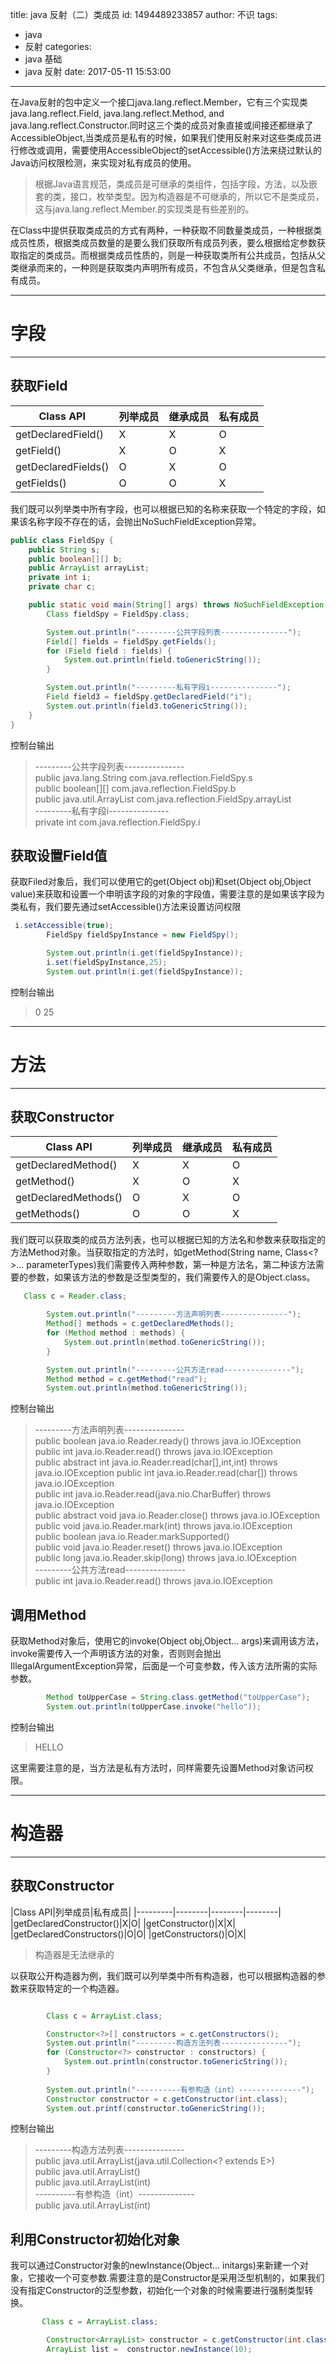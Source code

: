 title: java 反射（二）类成员
id: 1494489233857
author: 不识
tags:
  - java
  - 反射
categories:
  - java 基础
  - java 反射
date: 2017-05-11 15:53:00
---
在Java反射的包中定义一个接口java.lang.reflect.Member，它有三个实现类java.lang.reflect.Field, java.lang.reflect.Method, and java.lang.reflect.Constructor.同时这三个类的成员对象直接或间接还都继承了AccessibleObject,当类成员是私有的时候，如果我们使用反射来对这些类成员进行修改或调用，需要使用AccessibleObject的setAccessible()方法来绕过默认的Java访问权限检测，来实现对私有成员的使用。
>根据Java语言规范，类成员是可继承的类组件，包括字段，方法，以及嵌套的类，接口，枚举类型。因为构造器是不可继承的，所以它不是类成员，这与java.lang.reflect.Member.的实现类是有些差别的。

在Class中提供获取类成员的方式有两种，一种获取不同数量类成员，一种根据类成员性质，根据类成员数量的是要么我们获取所有成员列表，要么根据给定参数获取指定的类成员。而根据类成员性质的，则是一种获取类所有公共成员，包括从父类继承而来的，一种则是获取类内声明所有成员，不包含从父类继承，但是包含私有成员。

<!-- more -->

***
# 字段
***
## 获取Field
|Class API|列举成员|继承成员|私有成员|
|---------|--------|--------|--------|
|getDeclaredField()|X|X|O|
|getField()   |X|O|X|
|getDeclaredFields()|O|X|O|
|getFields()|O|O|X|

我们既可以列举类中所有字段，也可以根据已知的名称来获取一个特定的字段，如果该名称字段不存在的话，会抛出NoSuchFieldException异常。

```java
public class FieldSpy {
    public String s;
    public boolean[][] b;
    public ArrayList arrayList;
    private int i;
    private char c;

    public static void main(String[] args) throws NoSuchFieldException {
        Class fieldSpy = FieldSpy.class;

        System.out.println("---------公共字段列表---------------");
        Field[] fields = fieldSpy.getFields();
        for (Field field : fields) {
            System.out.println(field.toGenericString());
        }

        System.out.println("---------私有字段i---------------");
        Field field3 = fieldSpy.getDeclaredField("i");
        System.out.println(field3.toGenericString());
    }
}
```
控制台输出  

>---------公共字段列表---------------    
>public java.lang.String com.java.reflection.FieldSpy.s  
>public boolean\[][] com.java.reflection.FieldSpy.b  
>public java.util.ArrayList com.java.reflection.FieldSpy.arrayList  
>---------私有字段i---------------  
>private int com.java.reflection.FieldSpy.i  

## 获取设置Field值

获取Filed对象后，我们可以使用它的get(Object obj)和set(Object obj,Object value)来获取和设置一个申明该字段的对象的字段值，需要注意的是如果该字段为类私有，我们要先通过setAccessible()方法来设置访问权限

```java
 i.setAccessible(true);
        FieldSpy fieldSpyInstance = new FieldSpy();

        System.out.println(i.get(fieldSpyInstance));
        i.set(fieldSpyInstance,25);
        System.out.println(i.get(fieldSpyInstance));
```
控制台输出

>0
>25

***
# 方法
***
## 获取Constructor

|Class API|列举成员|继承成员|私有成员|
|---------|--------|--------|--------|
|getDeclaredMethod()|X|X|O|
|getMethod()|X|O|X|
|getDeclaredMethods()|O|X|O|
|getMethods()|O|O|X|

我们既可以获取类的成员方法列表，也可以根据已知的方法名和参数来获取指定的方法Method对象。当获取指定的方法时，如getMethod(String name, Class<?>... parameterTypes)我们需要传入两种参数，第一种是方法名，第二种该方法需要的参数，如果该方法的参数是泛型类型的，我们需要传入的是Object.class。

```java
   Class c = Reader.class;

        System.out.println("---------方法声明列表---------------");
        Method[] methods = c.getDeclaredMethods();
        for (Method method : methods) {
            System.out.println(method.toGenericString());
        }

        System.out.println("---------公共方法read---------------");
        Method method = c.getMethod("read");
        System.out.println(method.toGenericString());

```
控制台输出

>---------方法声明列表---------------  
>public boolean java.io.Reader.ready() throws java.io.IOException  
>public int java.io.Reader.read() throws java.io.IOException  
>public abstract int java.io.Reader.read(char[],int,int) throws java.io.IOException 
>public int java.io.Reader.read(char[]) throws java.io.IOException  
>public int java.io.Reader.read(java.nio.CharBuffer) throws java.io.IOException   
>public abstract void java.io.Reader.close() throws java.io.IOException   
>public void java.io.Reader.mark(int) throws java.io.IOException   
>public boolean java.io.Reader.markSupported()   
>public void java.io.Reader.reset() throws java.io.IOException    
>public long java.io.Reader.skip(long) throws java.io.IOException   
>---------公共方法read---------------   
>public int java.io.Reader.read() throws java.io.IOException  



## 调用Method
获取Method对象后，使用它的invoke(Object obj,Object... args)来调用该方法，invoke需要传入一个声明该方法的对象，否则则会抛出IllegalArgumentException异常，后面是一个可变参数，传入该方法所需的实际参数。

```java
        Method toUpperCase = String.class.getMethod("toUpperCase");
        System.out.println(toUpperCase.invoke("hello"));
```

控制台输出
>HELLO

这里需要注意的是，当方法是私有方法时，同样需要先设置Method对象访问权限。


***
# 构造器
***

## 获取Constructor

|Class API|列举成员|私有成员|
|---------|--------|--------|--------|
|getDeclaredConstructor()|X|O|
|getConstructor()|X|X|
|getDeclaredConstructors()|O|O|
|getConstructors()|O|X|
>构造器是无法继承的

以获取公开构造器为例，我们既可以列举类中所有构造器，也可以根据构造器的参数来获取特定的一个构造器。

```java

    	Class c = ArrayList.class;

        Constructor<?>[] constructors = c.getConstructors();
        System.out.println("---------构造方法列表---------------");
        for (Constructor<?> constructor : constructors) {
            System.out.println(constructor.toGenericString());
        }
        
        System.out.println("----------有参构造（int）--------------");
        Constructor constructor = c.getConstructor(int.class);
        System.out.printf(constructor.toGenericString());
```
      
控制台输出
>---------构造方法列表---------------  
>public java.util.ArrayList(java.util.Collection<? extends E>)  
>public java.util.ArrayList()  
>public java.util.ArrayList(int)  
>----------有参构造（int）--------------  
>public java.util.ArrayList(int)  



## 利用Constructor初始化对象

我可以通过Constructor对象的newInstance(Object... initargs)来新建一个对象，它接收一个可变参数.需要注意的是Constructor是采用泛型机制的，如果我们没有指定Constructor的泛型参数，初始化一个对象的时候需要进行强制类型转换。

```java
       Class c = ArrayList.class;

        Constructor<ArrayList> constructor = c.getConstructor(int.class);
        ArrayList list =  constructor.newInstance(10);
```